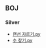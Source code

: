 ## BOJ

### Silver
* [랜선 자르기.py](https://github.com/Gyeongsu1997/BOJ/tree/main/%EB%B0%B1%EC%A4%80/Silver/1654.%E2%80%85%EB%9E%9C%EC%84%A0%E2%80%85%EC%9E%90%EB%A5%B4%EA%B8%B0)
* [수 찾기.py](https://github.com/Gyeongsu1997/Problem-Solving/tree/main/%EB%B0%B1%EC%A4%80/Silver/1920.%E2%80%85%EC%88%98%E2%80%85%EC%B0%BE%EA%B8%B0)
